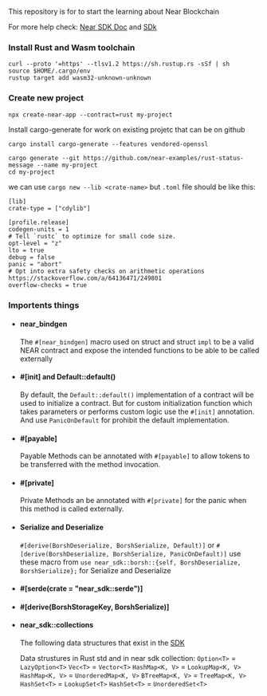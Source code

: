 This repository is for to start the learning about Near Blockchain

For more help check: [Near SDK Doc](https://www.near-sdk.io/) and [SDk](https://docs.rs/near-sdk/latest/near_sdk/index.html) 

### Install Rust and Wasm toolchain
```
curl --proto '=https' --tlsv1.2 https://sh.rustup.rs -sSf | sh
source $HOME/.cargo/env
rustup target add wasm32-unknown-unknown
```

### Create new project
`npx create-near-app --contract=rust my-project`

Install cargo-generate for work on existing projetc that can be on github
```
cargo install cargo-generate --features vendored-openssl

cargo generate --git https://github.com/near-examples/rust-status-message --name my-project
cd my-project
```

we can use `cargo new --lib <crate-name>` but `.toml` file should be like this:
```
[lib]
crate-type = ["cdylib"]

[profile.release]
codegen-units = 1
# Tell `rustc` to optimize for small code size.
opt-level = "z"
lto = true
debug = false
panic = "abort"
# Opt into extra safety checks on arithmetic operations https://stackoverflow.com/a/64136471/249801
overflow-checks = true
```

### Importents things
- #### near_bindgen
    The `#[near_bindgen]` macro used on struct and struct `impl` to be a valid NEAR contract and expose the intended functions to be able to be called externally

- #### #[init] and Default::default()
    By default, the `Default::default()` implementation of a contract will be used to initialize a contract.  But for custom initialization function which takes parameters or performs custom logic use the `#[init]` annotation.
    And use `PanicOnDefault` for prohibit the default implementation.

- #### #[payable]
    Payable Methods can be annotated with `#[payable]` to allow tokens to be transferred with the method invocation.

- #### #[private]
    Private Methods an be annotated with `#[private]` for the panic when this method is called externally.

- #### Serialize and Deserialize
    `#[derive(BorshDeserialize, BorshSerialize, Default)]` or `#[derive(BorshDeserialize, BorshSerialize, PanicOnDefault)]`
    use these macro from `use near_sdk::borsh::{self, BorshDeserialize, BorshSerialize};` for Serialize and Deserialize

- #### #[serde(crate = "near_sdk::serde")]


- #### #[derive(BorshStorageKey, BorshSerialize)]



- #### near_sdk::collections
    The following data structures that exist in the [SDK](https://docs.rs/near-sdk/latest/near_sdk/collections/index.html)

    Data strustures in Rust std and in near sdk collection: 
    `Option<T>` = `LazyOption<T>`
    `Vec<T>` = `Vector<T>`
    `HashMap<K, V>` = `LookupMap<K, V>`
    `HashMap<K, V>` = `UnorderedMap<K, V>`
    `BTreeMap<K, V>` = `TreeMap<K, V>`
    `HashSet<T>` = `LookupSet<T>`
    `HashSet<T>` = `UnorderedSet<T>`

